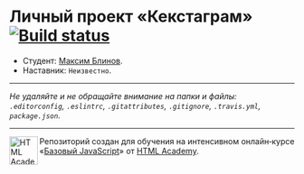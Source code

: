 # Личный проект «Кекстаграм» [![Build status][travis-image]][travis-url]

* Студент: [Максим Блинов](https://up.htmlacademy.ru/javascript/9/user/392903).
* Наставник: `Неизвестно`.

---

_Не удаляйте и не обращайте внимание на папки и файлы:_<br>
_`.editorconfig`, `.eslintrc`, `.gitattributes`, `.gitignore`, `.travis.yml`, `package.json`._

---

<a href="https://htmlacademy.ru/intensive/javascript"><img align="left" width="50" height="50" title="HTML Academy" src="https://up.htmlacademy.ru/static/img/intensive/javascript/logo-for-github.svg"></a>

Репозиторий создан для обучения на интенсивном онлайн‑курсе «[Базовый JavaScript](https://htmlacademy.ru/intensive/javascript)» от [HTML Academy](https://htmlacademy.ru).

[travis-image]: https://travis-ci.org/htmlacademy-javascript/392903-kekstagram.svg?branch=master
[travis-url]: https://travis-ci.org/htmlacademy-javascript/392903-kekstagram
